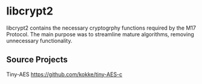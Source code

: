 libcrypt2
==========


libcrypt2 contains the necessary cryptogrphy functions required by the M17 Protocol. The main purpose was to streamline mature algorithms, removing unnecessary functionality.


## Source Projects ##

Tiny-AES https://github.com/kokke/tiny-AES-c
